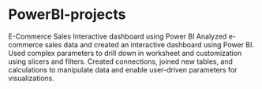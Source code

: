 # PowerBI-projects
E-Commerce Sales Interactive dashboard using Power BI 
Analyzed e-commerce sales data and created an interactive dashboard using Power BI. 
Used complex parameters to drill down in worksheet and customization using slicers and filters. 
Created connections, joined new tables, and calculations to manipulate data and enable user-driven parameters for visualizations. 
